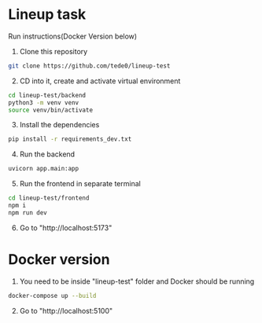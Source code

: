 # Lineup task

Run instructions(Docker Version below)

1. Clone this repository

```bash
git clone https://github.com/tede0/lineup-test
```

2. CD into it, create and activate virtual environment

```bash
cd lineup-test/backend
python3 -m venv venv
source venv/bin/activate
```

3. Install the dependencies

```bash
pip install -r requirements_dev.txt
```

4. Run the backend

```bash
uvicorn app.main:app
```

5. Run the frontend in separate terminal

```bash
cd lineup-test/frontend
npm i
npm run dev
```

6. Go to "http://localhost:5173"

# Docker version

1. You need to be inside "lineup-test" folder and Docker should be running

```bash
docker-compose up --build
```

2. Go to "http://localhost:5100"
